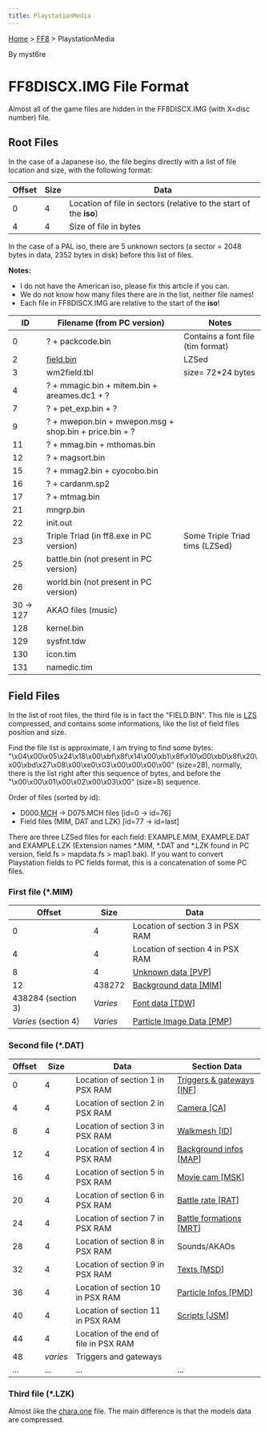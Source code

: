 ```yaml
---
title: PlaystationMedia
---
```


[Home](../Main%20Page.md) > [FF8](../FF8.md) > PlaystationMedia

By myst6re

# FF8DISCX.IMG File Format

Almost all of the game files are hidden in the FF8DISCX.IMG (with X=disc
number) file.

## Root Files

In the case of a Japanese iso, the file begins directly with a list of
file location and size, with the following format:

| Offset | Size | Data                                                               |
|--------|------|--------------------------------------------------------------------|
| 0      | 4    | Location of file in sectors (relative to the start of the **iso**) |
| 4      | 4    | Size of file in bytes                                              |

In the case of a PAL iso, there are 5 unknown sectors (a sector = 2048
bytes in data, 2352 bytes in disk) before this list of files.

**Notes:**

-   I do not have the American iso, please fix this article if you can.
-   We do not know how many files there are in the list, neither file
    names!
-   Each file in FF8DISCX.IMG are relative to the start of the **iso**!

| ID           | Filename (from PC version)                             | Notes                             |
|--------------|--------------------------------------------------------|-----------------------------------|
| 0            | ? + packcode.bin                                       | Contains a font file (tim format) |
| 2            | [field.bin][]                                          | LZSed                             |
| 3            | wm2field.tbl                                           | size= 72\*24 bytes                |
| 4            | ? + mmagic.bin + mitem.bin + areames.dc1 + ?           |                                   |
| 7            | ? + pet\_exp.bin + ?                                   |                                   |
| 9            | ? + mwepon.bin + mwepon.msg + shop.bin + price.bin + ? |                                   |
| 11           | ? + mmag.bin + mthomas.bin                             |                                   |
| 12           | ? + magsort.bin                                        |                                   |
| 15           | ? + mmag2.bin + cyocobo.bin                            |                                   |
| 16           | ? + cardanm.sp2                                        |                                   |
| 17           | ? + mtmag.bin                                          |                                   |
| 21           | mngrp.bin                                              |                                   |
| 22           | init.out                                               |                                   |
| 23           | Triple Triad (in ff8.exe in PC version)                | Some Triple Triad tims (LZSed)    |
| 25           | battle.bin (not present in PC version)                 |                                   |
| 26           | world.bin (not present in PC version)                  |                                   |
| 30 -&gt; 127 | AKAO files (music)                                     |                                   |
| 128          | kernel.bin                                             |                                   |
| 129          | sysfnt.tdw                                             |                                   |
| 130          | icon.tim                                               |                                   |
| 131          | namedic.tim                                            |                                   |

  

## Field Files

In the list of root files, the third file is in fact the "FIELD.BIN".
This file is [LZS][] compressed, and contains some informations, like
the list of field files position and size.

Find the file list is approximate, I am trying to find some bytes:
"\\x04\\x00\\x05\\x24\\x18\\x00\\xbf\\x8f\\x14\\x00\\xb1\\x8f\\x10\\x00\\xb0\\x8f\\x20\\x00\\xbd\\x27\\x08\\x00\\xe0\\x03\\x00\\x00\\x00\\x00"
(size=28), normally, there is the list right after this sequence of
bytes, and before the "\\x00\\x00\\x01\\x00\\x02\\x00\\x03\\x00"
(size=8) sequence.

Order of files (sorted by id):

-   D000.[MCH][] -&gt; D075.MCH files \[id=0 -&gt; id=76\]
-   Field files (MIM, DAT and LZK) \[id=77 -&gt; id=last\]

There are three LZSed files for each field: EXAMPLE.MIM, EXAMPLE.DAT and
EXAMPLE.LZK (Extension names \*.MIM, \*.DAT and \*.LZK found in PC
version, field.fs &gt; mapdata.fs &gt; map1.bak). If you want to convert
Playstation fields to PC fields format, this is a concatenation of some
PC files.

### First file (\*.MIM)

| Offset               | Size     | Data                             |
|----------------------|----------|----------------------------------|
| 0                    | 4        | Location of section 3 in PSX RAM |
| 4                    | 4        | Location of section 4 in PSX RAM |
| 8                    | 4        | [Unknown data \[PVP][1]\]        |
| 12                   | 438272   | [Background data \[MIM][2]\]     |
| 438284 (section 3)   | *Varies* | [Font data \[TDW][3]\]           |
| *Varies* (section 4) | *Varies* | [Particle Image Data \[PMP][4]\] |

### Second file (\*.DAT)

| Offset | Size     | Data                                   | Section Data                     |
|--------|----------|----------------------------------------|----------------------------------|
| 0      | 4        | Location of section 1 in PSX RAM       | [Triggers & gateways \[INF][5]\] |
| 4      | 4        | Location of section 2 in PSX RAM       | [Camera \[CA][6]\]               |
| 8      | 4        | Location of section 3 in PSX RAM       | [Walkmesh \[ID][7]\]             |
| 12     | 4        | Location of section 4 in PSX RAM       | [Background infos \[MAP][8]\]    |
| 16     | 4        | Location of section 5 in PSX RAM       | [Movie cam \[MSK][9]\]           |
| 20     | 4        | Location of section 6 in PSX RAM       | [Battle rate \[RAT][10]\]        |
| 24     | 4        | Location of section 7 in PSX RAM       | [Battle formations \[MRT][10]\]  |
| 28     | 4        | Location of section 8 in PSX RAM       | Sounds/AKAOs                     |
| 32     | 4        | Location of section 9 in PSX RAM       | [Texts \[MSD][11]\]              |
| 36     | 4        | Location of section 10 in PSX RAM      | [Particle Infos \[PMD][12]\]     |
| 40     | 4        | Location of section 11 in PSX RAM      | [Scripts \[JSM][13]\]            |
| 44     | 4        | Location of the end of file in PSX RAM |                                  |
| 48     | *varies* | Triggers and gateways                  |                                  |
| ...    | ...      | ...                                    | ...                              |

### Third file (\*.LZK)

Almost like the [chara.one][] file. The main difference is that the
models data are compressed.

  [field.bin]: #user-content-field-files "wikilink"
  [LZS]: ../FF7/LZS%20format.md "wikilink"
  [MCH]: FileFormat%20MCH.md "wikilink"
  [1]: FileFormat%20PVP.md "wikilink"
  [2]: FileFormat%20MIM.md "wikilink"
  [3]: FileFormat%20TDW.md "wikilink"
  [4]: FileFormat%20PMP.md "wikilink"
  [5]: FileFormat%20INF.md "wikilink"
  [6]: FileFormat%20CA.md "wikilink"
  [7]: ../FF7/Field/Camera%20Matrix.md "wikilink"
  [8]: FileFormat%20MAP.md "wikilink"
  [9]: FileFormat%20MSK.md "wikilink"
  [10]: FileFormat%20RAT%20MRT.md "wikilink"
  [11]: FileFormat%20MSD.md "wikilink"
  [12]: FileFormat%20PMD.md "wikilink"
  [13]: FileFormat%20JSM.md "wikilink"
  [chara.one]: FileFormat%20ONE.md "wikilink"
